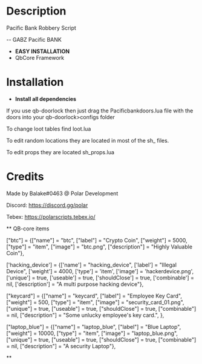 # Description
Pacific Bank Robbery Script

-- GABZ Pacific BANK

* **EASY INSTALLATION**
* QbCore Framework

# Installation

* **Install all dependencies**


If you use qb-doorlock then just drag the Pacificbankdoors.lua file with the doors into your qb-doorlock>configs folder

To change loot tables find loot.lua

To edit random locations they are located in most of the sh_ files. 

To edit props they are located sh_props.lua



# Credits
Made by Balake#0463 @ Polar Development

Discord: https://discord.gg/polar

Tebex: https://polarscripts.tebex.io/


** QB-core items

["btc"]					= {["name"] = "btc",					["label"] = "Crypto Coin",		["weight"] = 5000, 		["type"] = "item", 		["image"] = "btc.png", 				 	 	     ["description"] = "Highly Valuable Coin"},

['hacking_device']			  = {['name'] = "hacking_device",					['label'] = "Illegal Device",			['weight'] = 4000,		['type'] = 'item', 		['image'] = 'hackerdevice.png',			['unique'] = true,		['useable']	= true,		['shouldClose'] = true,	   ['combinable'] = nil,   ['description'] = "A multi purpose hacking device"},

["keycard"] 					 		 	 = {["name"] = "keycard",  	    						["label"] = "Employee Key Card",	 				["weight"] = 500, 		["type"] = "item", 		["image"] = "security_card_01.png", 						["unique"] = true, 	["useable"] = true, 	["shouldClose"] = true,   	["combinable"] = nil,   	 ["description"] = "Some unlucky employee's key card.", },

["laptop_blue"] 				 = {["name"] = "laptop_blue", 			  	  	["label"] = "Blue Laptop", 				["weight"] = 10000, 		["type"] = "item", 		["image"] = "laptop_blue.png", 			["unique"] = true, 		["useable"] = true, 	["shouldClose"] = true,	   ["combinable"] = nil,   ["description"] = "A security Laptop"},

**